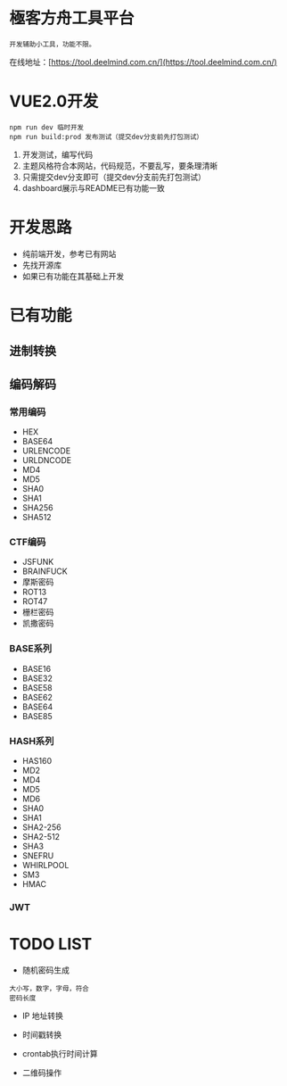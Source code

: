 # 極客方舟工具平台

```
开发辅助小工具，功能不限。
```

在线地址：[https://tool.deelmind.com.cn/](https://tool.deelmind.com.cn/)

# VUE2.0开发

```
npm run dev 临时开发
npm run build:prod 发布测试（提交dev分支前先打包测试）
```

1. 开发测试，编写代码
2. 主题风格符合本网站，代码规范，不要乱写，要条理清晰
3. 只需提交dev分支即可（提交dev分支前先打包测试）
4. dashboard展示与README已有功能一致

# 开发思路

* 纯前端开发，参考已有网站
* 先找开源库
* 如果已有功能在其基础上开发

# 已有功能
## 进制转换
## 编码解码
### 常用编码
* HEX
* BASE64
* URLENCODE
* URLDNCODE
* MD4
* MD5
* SHA0
* SHA1
* SHA256
* SHA512

### CTF编码
* JSFUNK
* BRAINFUCK
* 摩斯密码
* ROT13
* ROT47
* 栅栏密码
* 凯撒密码

### BASE系列
* BASE16
* BASE32
* BASE58
* BASE62
* BASE64
* BASE85

### HASH系列
* HAS160
* MD2
* MD4
* MD5
* MD6
* SHA0
* SHA1
* SHA2-256
* SHA2-512
* SHA3
* SNEFRU
* WHIRLPOOL
* SM3
* HMAC

### JWT

# TODO LIST

* 随机密码生成

```
大小写，数字，字母，符合
密码长度
```

* IP 地址转换

* 时间戳转换

* crontab执行时间计算

* 二维码操作
